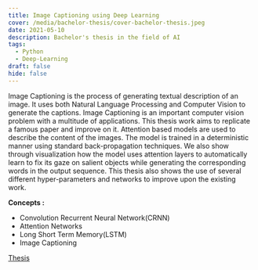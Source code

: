 ```yaml
---
title: Image Captioning using Deep Learning
cover: /media/bachelor-thesis/cover-bachelor-thesis.jpeg
date: 2021-05-10
description: Bachelor's thesis in the field of AI
tags:
  - Python
  - Deep-Learning
draft: false
hide: false
---
```


Image Captioning is the process of generating textual description of an image. It uses both Natural Language Processing and Computer Vision to generate the captions. Image Captioning is an important computer vision problem with a multitude of applications.
This thesis work aims to replicate a famous paper and improve on it. Attention based models are used to describe the content of the images. The model is trained in a deterministic manner using standard back-propagation techniques. We also show through visualization how the model uses attention layers to automatically learn to fix its gaze on salient objects while generating the corresponding words in the output sequence. This thesis also shows the use of several different hyper-parameters and networks to improve upon the existing work.

**Concepts :**

- Convolution Recurrent Neural Network(CRNN)
- Attention Networks
- Long Short Term Memory(LSTM)
- Image Captioning

[Thesis](https://drive.google.com/file/d/1SqlqJYWWzhMzm-QUUddzB0yYjiEP73ly/view?usp=sharing)
